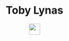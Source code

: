  <div align="center">
  <h1> Toby Lynas </h1>
  <a href='https://www.linkedin.com/in/toby-lynas-3123a01ab/'><img src='https://cdn.worldvectorlogo.com/logos/linkedin-icon-2.svg' width='30'> </a>
 </div>
